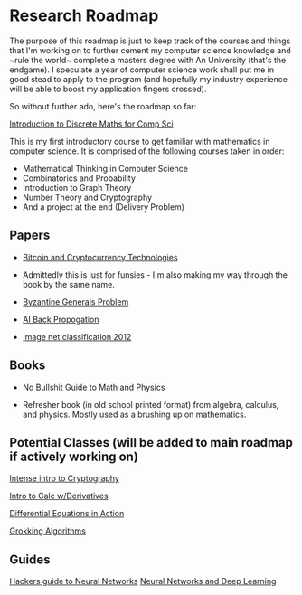 # Research Roadmap

The purpose of this roadmap is just to keep track of the courses and things that I'm working on to further cement my computer science knowledge and ~rule the world~ complete a masters degree with An University (that's the endgame). I speculate a year of computer science work shall put me in good stead to apply to the program (and hopefully my industry experience will be able to boost my application fingers crossed).

So without further ado, here's the roadmap so far:

[Introduction to Discrete Maths for Comp Sci](https://www.coursera.org/specializations/discrete-mathematics)

This is my first introductory course to get familiar with mathematics in computer science. It is comprised of the following courses taken in order:

- Mathematical Thinking in Computer Science
- Combinatorics and Probability
- Introduction to Graph Theory
- Number Theory and Cryptography
- And a project at the end (Delivery Problem)

## Papers

* [Bitcoin and Cryptocurrency Technologies](https://www.coursera.org/learn/cryptocurrency)

- Admittedly this is just for funsies - I'm also making my way through the book by the same name.

* [Byzantine Generals Problem](https://people.eecs.berkeley.edu/~luca/cs174/byzantine.pdf)

* [AI Back Propogation](https://www.iro.umontreal.ca/~vincentp/ift3395/lectures/backprop_old.pdf)

* [Image net classification 2012](https://papers.nips.cc/paper/4824-imagenet-classification-with-deep-convolutional-neural-networks.pdf)

## Books

* No Bullshit Guide to Math and Physics

- Refresher book (in old school printed format) from algebra, calculus, and physics. Mostly used as a brushing up on mathematics.

## Potential Classes (will be added to main roadmap if actively working on)

[Intense intro to Cryptography](https://intensecrypto.org/public/)

[Intro to Calc w/Derivatives](http://adit.io/posts/2018-02-18-Introduction-To-Calculus-With-Derivatives.html)

[Differential Equations in Action](https://eu.udacity.com/course/differential-equations-in-action--cs222)

[Grokking Algorithms](https://www.amazon.com/gp/product/1617292230/ref=as_li_tl?ie=UTF8&tag=adit074-20&camp=1789&creative=9325&linkCode=as2&creativeASIN=1617292230&linkId=8e53f7c690634522f34ef6aca879bc34)

## Guides

[Hackers guide to Neural Networks](http://karpathy.github.io/neuralnets/)
[Neural Networks and Deep Learning](http://neuralnetworksanddeeplearning.com/)
